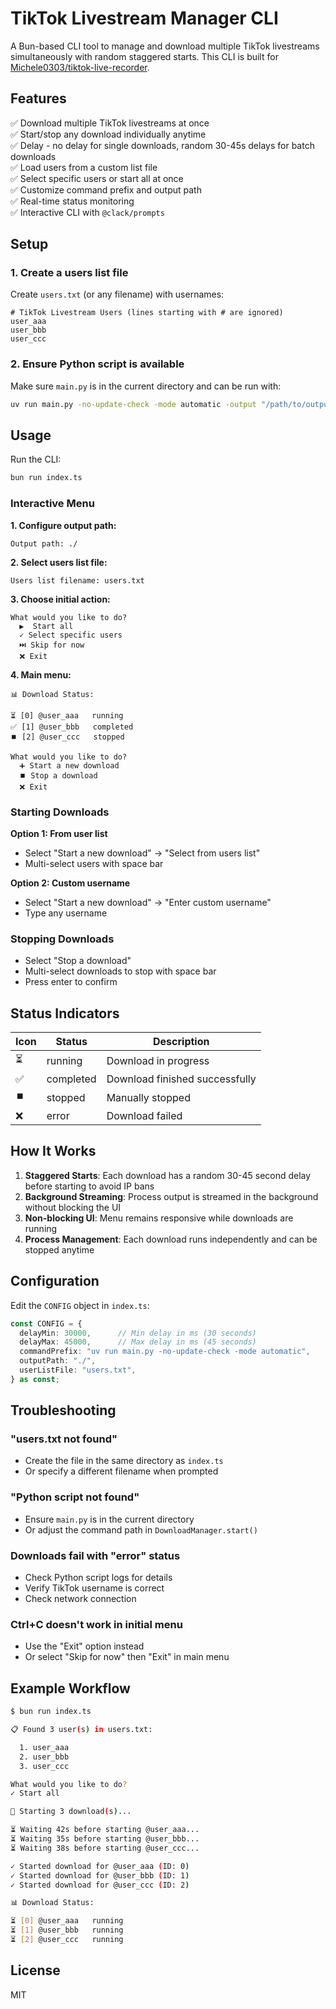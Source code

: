 # TikTok Livestream Manager CLI

A Bun-based CLI tool to manage and download multiple TikTok livestreams simultaneously with random staggered starts. This CLI is built for [Michele0303/tiktok-live-recorder](https://github.com/Michele0303/tiktok-live-recorder).

## Features

✅ Download multiple TikTok livestreams at once  
✅ Start/stop any download individually anytime  
✅ Delay - no delay for single downloads, random 30-45s delays for batch downloads  
✅ Load users from a custom list file  
✅ Select specific users or start all at once  
✅ Customize command prefix and output path  
✅ Real-time status monitoring  
✅ Interactive CLI with `@clack/prompts`

## Setup

### 1. Create a users list file

Create `users.txt` (or any filename) with usernames:

```
# TikTok Livestream Users (lines starting with # are ignored)
user_aaa
user_bbb
user_ccc
```

### 2. Ensure Python script is available

Make sure `main.py` is in the current directory and can be run with:

```bash
uv run main.py -no-update-check -mode automatic -output "/path/to/output" -user username
```

## Usage

Run the CLI:

```bash
bun run index.ts
```

### Interactive Menu

**1. Configure output path:**
```
Output path: ./
```

**2. Select users list file:**
```
Users list filename: users.txt
```

**3. Choose initial action:**
```
What would you like to do?
  ▶️  Start all
  ✓ Select specific users
  ⏭️ Skip for now
  ❌ Exit
```

**4. Main menu:**
```
📊 Download Status:

⏳ [0] @user_aaa   running
✅ [1] @user_bbb   completed
⏹️ [2] @user_ccc   stopped

What would you like to do?
  ➕ Start a new download
  ⏹️ Stop a download
  ❌ Exit
```

### Starting Downloads

**Option 1: From user list**
- Select "Start a new download" → "Select from users list"
- Multi-select users with space bar

**Option 2: Custom username**
- Select "Start a new download" → "Enter custom username"
- Type any username

### Stopping Downloads

- Select "Stop a download"
- Multi-select downloads to stop with space bar
- Press enter to confirm

## Status Indicators

| Icon | Status | Description |
|------|--------|-------------|
| ⏳ | running | Download in progress |
| ✅ | completed | Download finished successfully |
| ⏹️ | stopped | Manually stopped |
| ❌ | error | Download failed |

## How It Works

1. **Staggered Starts**: Each download has a random 30-45 second delay before starting to avoid IP bans
2. **Background Streaming**: Process output is streamed in the background without blocking the UI
3. **Non-blocking UI**: Menu remains responsive while downloads are running
4. **Process Management**: Each download runs independently and can be stopped anytime

## Configuration

Edit the `CONFIG` object in `index.ts`:

```typescript
const CONFIG = {
  delayMin: 30000,      // Min delay in ms (30 seconds)
  delayMax: 45000,      // Max delay in ms (45 seconds)
  commandPrefix: "uv run main.py -no-update-check -mode automatic",
  outputPath: "./",
  userListFile: "users.txt",
} as const;
```

## Troubleshooting

### "users.txt not found"
- Create the file in the same directory as `index.ts`
- Or specify a different filename when prompted

### "Python script not found"
- Ensure `main.py` is in the current directory
- Or adjust the command path in `DownloadManager.start()`

### Downloads fail with "error" status
- Check Python script logs for details
- Verify TikTok username is correct
- Check network connection

### Ctrl+C doesn't work in initial menu
- Use the "Exit" option instead
- Or select "Skip for now" then "Exit" in main menu

## Example Workflow

```bash
$ bun run index.ts

📋 Found 3 user(s) in users.txt:

  1. user_aaa
  2. user_bbb
  3. user_ccc

What would you like to do?
✓ Start all

🚀 Starting 3 download(s)...

⏳ Waiting 42s before starting @user_aaa...
⏳ Waiting 35s before starting @user_bbb...
⏳ Waiting 38s before starting @user_ccc...

✓ Started download for @user_aaa (ID: 0)
✓ Started download for @user_bbb (ID: 1)
✓ Started download for @user_ccc (ID: 2)

📊 Download Status:

⏳ [0] @user_aaa   running
⏳ [1] @user_bbb   running
⏳ [2] @user_ccc   running
```

## License

MIT